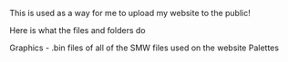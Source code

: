 This is used as a way for me to upload my website to the public!

Here is what the files and folders do

Graphics - .bin files of all of the SMW files used on the website
Palettes
